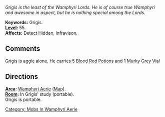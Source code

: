 *Grigis is the least of the Wamphyri Lords. He is of course true
Wamphyri and awesome in aspect, but he is nothing special among the
Lords.*

**Keywords:** Grigis.  
**[Level](Level "wikilink"):** 55.  
**Affects:** Detect Hidden, Infravison.  

## Comments

Grigis is aggie alone. He carries 5 [ Blood Red
Potions](Blood_Red_Potion "wikilink") and 1 [ Murky Grey
Vial](Murky_Grey_Vial "wikilink")

## Directions

**[Area](:Category:_Areas "wikilink"):** [Wamphyri
Aerie](:Category:_Wamphyri_Aerie "wikilink")
([Map](Wamphyri_Aerie_Map "wikilink")).  
**[Room](:Category:_Rooms "wikilink"):** In Grigis' study (portable).  
Grigis is portable.  

[Category: Mobs In Wamphyri
Aerie](Category:_Mobs_In_Wamphyri_Aerie "wikilink")
